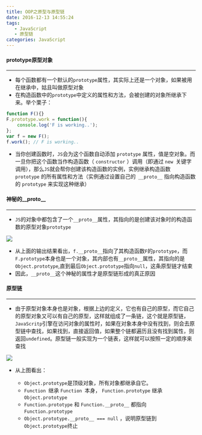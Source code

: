 ```yaml
---
title: OOP之原型与原型链
date: 2016-12-13 14:55:24
tags: 
   - JavaScript
   - 原型链
categories: JavaScript
---
```


#### prototype原型对象
---

- 每个函数都有一个默认的`prototype`属性，其实际上还是一个对象，如果被用在继承中，姑且叫做原型对象
- 在构造函数中的`prototype`中定义的属性和方法，会被创建的对象所继承下来。举个栗子：
<!--more-->
```javascript
function F(){}
F.prototype.work = function(){
    console.log('F is working..');
};
var f = new F();
f.work(); // F is working..
```
- 当你创建函数时，`JS`会为这个函数自动添加 `prototype` 属性，值是空对象。而一旦你把这个函数当作构造函数（ `constructor` ）调用（即通过 `new `关键字调用），那么`JS`就会帮你创建该构造函数的实例，实例继承构造函数 `prototype` 的所有属性和方法（实例通过设置自己的` __proto__` 指向构造函数的 `prototype` 来实现这种继承）

#### 神秘的__proto__
---

- `JS`的对象中都包含了一个`__proto__`属性，其指向的是创建该对象时的构造函数的原型对象`prototype`

![](https://segmentfault.com/img/bVzPrk)

- 从上面的输出结果看出，`f.__proto__`指向了其构造函数`F`的`prototype`，而`F.prototype`本身也是一个对象，其内部也有`__proto__`属性，其指向的是`Object.prototype`,直到最后`Object.prototype`指向`null`，这条原型链才结束
- 因此，`__proto__`这个神秘的属性才是原型链形成的真正原因

#### 原型链
---

- 由于原型对象本身也是对象，根据上边的定义，它也有自己的原型，而它自己的原型对象又可以有自己的原型，这样就组成了一条链，这个就是原型链，`JavaScritp`引擎在访问对象的属性时，如果在对象本身中没有找到，则会去原型链中查找，如果找到，直接返回值，如果整个链都遍历且没有找到属性，则返回`undefined`。原型链一般实现为一个链表，这样就可以按照一定的顺序来查找

![](https://segmentfault.com/img/bVcXNb)

- 从上图看出：

    - `Object.prototype`是顶级对象，所有对象都继承自它。
    - `Function `继承 `Function `本身， `Function.prototype` 继承 `Object.prototype `
    - `Function.prototype` 和 `Function.__proto__` 都指向 `Function.prototype`
    - `Object.prototype.__proto__ === null` ，说明原型链到 `Object.prototype`终止